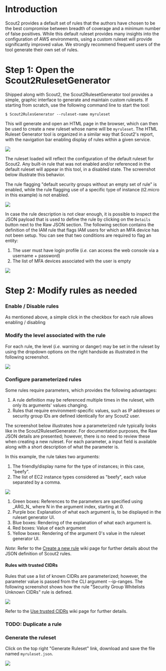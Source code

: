# Introduction

Scout2 provides a default set of rules that the authors have chosen to be the best compromise between breadth of coverage and a minimum number of false positives. While this default ruleset provides many insights into the configuration of AWS environments, using a custom ruleset will provide significantly improved value. We strongly recommend frequent users of the tool generate their own set of rules.

# Step 1: Open the Scout2RulesetGenerator

Shipped along with Scout2, the Scout2RulesetGenerator tool provides a simple, graphic interface to generate and maintain custom rulesets. If starting from scratch, use the following command line to start the tool:


```
$ Scout2RulesGenerator --ruleset-name myruleset
```

This will generate and open an HTML page in the browser, which can then be used to create a new ruleset whose name will be `myruleset`. The HTML Ruleset Generator tool is organized in a similar way that Scout2's report, with the navigation bar enabling display of rules within a given service.

![](https://github.com/nccgroup/Scout2/wiki/images/scout2-rulesetgenerator-001.png)

The ruleset loaded will reflect the configuration of the default ruleset for Scout2. Any built-in rule that was not enabled and/or referenced in the default ruleset will appear in this tool, in a disabled state. The screenshot below illustrate this behavior.

The rule flagging "default security groups without an empty set of rule" is enabled, while the rule flagging use of a specific type of instance (t2.micro in this example) is not enabled.

![](https://github.com/nccgroup/Scout2/wiki/images/scout2-rulesetgenerator-002.png)

In case the rule description is not clear enough, it is possible to inspect the JSON payload that is used to define the rule by clicking on the `Details` button next to the Raw JSON section. The following section contains the definition of the IAM rule that flags IAM users for which an MFA device has not been setup. You can see that two conditions are required to flag an entity:

1. The user must have login profile (_i.e._ can access the web console via a username + password)
2. The list of MFA devices associated with the user is empty

![](https://github.com/nccgroup/Scout2/wiki/images/scout2-rulesetgenerator-004.png)

# Step 2: Modify rules as needed

### Enable / Disable rules

As mentioned above, a simple click in the checkbox for each rule allows enabling / disabling 

### Modify the level associated with the rule

For each rule, the level (_i.e._ warning or danger) may be set in the ruleset by using the dropdown options on the right handside as illustrated in the following screenshot.

![](https://github.com/nccgroup/Scout2/wiki/images/scout2-rulesetgenerator-003.png)

### Configure parameterized rules

Some rules require parameters, which provides the following advantages:

1. A rule definition may be referenced multiple times in the ruleset, with only its arguments' values changing.
2. Rules that require environment-specific values, such as IP addresses or security group IDs are defined identically for any Scout2 user.

The screenshot below illustrates how a parameterized rule typically looks like in the Scout2RulesetGenerator. For documentation purposes, the Raw JSON details are presented; however, there is no need to review these when creating a new ruleset. For each parameter, a input field is available along with a short description of what the parameter is.

In this example, the rule takes two arguments:

1. The friendly/display name for the type of instances; in this case, "beefy".
2. The list of EC2 instance types considered as "beefy", each value separated by a comma.

![](https://github.com/nccgroup/Scout2/wiki/images/scout2-rulesetgenerator-005.png)

1. Green boxes: References to the parameters are specified using \_ARG\_N\_ where N in the argument index, starting at 0.
2. Purple box: Explanation of what each argument is, to be displayed in the ruleset generator UI.
3. Blue boxes: Rendering of the explanation of what each argument is.
4. Red boxes: Value of each argument
5. Yellow boxes: Rendering of the argument 0's value in the ruleset generator UI.

_Note_: Refer to the [Create a new rule](https://github.com/nccgroup/Scout2/wiki/HowTo:-Create-a-new-rule) wiki page for further details about the JSON definition of Scout2 rules.

#### Rules with trusted CIDRs

Rules that use a list of known CIDRs are parameterized; however, the parameter value is passed from the CLI argument --ip-ranges. The following screenshot shows how the rule "Security Group Whitelists Unknown CIDRs" rule is defined.

![](https://github.com/nccgroup/Scout2/wiki/images/scout2-rulesetgenerator-006.png)

Refer to the [Use trusted CIDRs](https://github.com/nccgroup/Scout2/wiki/HowTo:-Use-a-list-of-trusted-CIDRs) wiki page for further details. 

### TODO: Duplicate a rule

### Generate the ruleset

Click on the top right "Generate Ruleset" link, download and save the file named `myruleset.json`. 

![](https://github.com/nccgroup/Scout2/wiki/images/scout2-rulesetgenerator-007.png)
